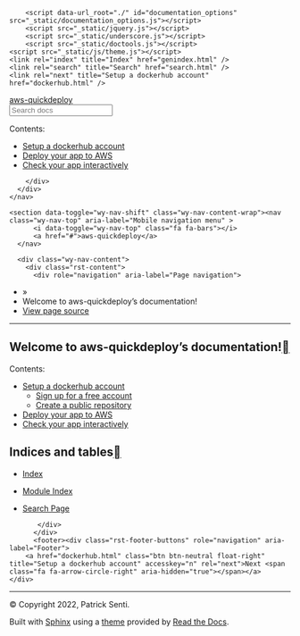 <!DOCTYPE html>
<html class="writer-html5" lang="en" >
<head>
  <meta charset="utf-8" />
  <meta name="viewport" content="width=device-width, initial-scale=1.0" />
  <title>Welcome to aws-quickdeploy’s documentation! &mdash; aws-quickdeploy  documentation</title>
      <link rel="stylesheet" href="_static/pygments.css" type="text/css" />
      <link rel="stylesheet" href="_static/css/theme.css" type="text/css" />
  <!--[if lt IE 9]>
    <script src="_static/js/html5shiv.min.js"></script>
  <![endif]-->
  
        <script data-url_root="./" id="documentation_options" src="_static/documentation_options.js"></script>
        <script src="_static/jquery.js"></script>
        <script src="_static/underscore.js"></script>
        <script src="_static/doctools.js"></script>
    <script src="_static/js/theme.js"></script>
    <link rel="index" title="Index" href="genindex.html" />
    <link rel="search" title="Search" href="search.html" />
    <link rel="next" title="Setup a dockerhub account" href="dockerhub.html" /> 
</head>

<body class="wy-body-for-nav"> 
  <div class="wy-grid-for-nav">
    <nav data-toggle="wy-nav-shift" class="wy-nav-side">
      <div class="wy-side-scroll">
        <div class="wy-side-nav-search" >
            <a href="#" class="icon icon-home"> aws-quickdeploy
          </a>
<div role="search">
  <form id="rtd-search-form" class="wy-form" action="search.html" method="get">
    <input type="text" name="q" placeholder="Search docs" />
    <input type="hidden" name="check_keywords" value="yes" />
    <input type="hidden" name="area" value="default" />
  </form>
</div>
        </div><div class="wy-menu wy-menu-vertical" data-spy="affix" role="navigation" aria-label="Navigation menu">
              <p class="caption" role="heading"><span class="caption-text">Contents:</span></p>
<ul>
<li class="toctree-l1"><a class="reference internal" href="dockerhub.html">Setup a dockerhub account</a></li>
<li class="toctree-l1"><a class="reference internal" href="awslightsail.html">Deploy your app to AWS</a></li>
<li class="toctree-l1"><a class="reference internal" href="testapp.html">Check your app interactively</a></li>
</ul>

        </div>
      </div>
    </nav>

    <section data-toggle="wy-nav-shift" class="wy-nav-content-wrap"><nav class="wy-nav-top" aria-label="Mobile navigation menu" >
          <i data-toggle="wy-nav-top" class="fa fa-bars"></i>
          <a href="#">aws-quickdeploy</a>
      </nav>

      <div class="wy-nav-content">
        <div class="rst-content">
          <div role="navigation" aria-label="Page navigation">
  <ul class="wy-breadcrumbs">
      <li><a href="#" class="icon icon-home"></a> &raquo;</li>
      <li>Welcome to aws-quickdeploy’s documentation!</li>
      <li class="wy-breadcrumbs-aside">
            <a href="_sources/index.rst.txt" rel="nofollow"> View page source</a>
      </li>
  </ul>
  <hr/>
</div>
          <div role="main" class="document" itemscope="itemscope" itemtype="http://schema.org/Article">
           <div itemprop="articleBody">
             
  <div class="section" id="welcome-to-aws-quickdeploy-s-documentation">
<h1>Welcome to aws-quickdeploy’s documentation!<a class="headerlink" href="#welcome-to-aws-quickdeploy-s-documentation" title="Permalink to this headline"></a></h1>
<div class="toctree-wrapper compound">
<p class="caption" role="heading"><span class="caption-text">Contents:</span></p>
<ul>
<li class="toctree-l1"><a class="reference internal" href="dockerhub.html">Setup a dockerhub account</a><ul>
<li class="toctree-l2"><a class="reference internal" href="dockerhub.html#sign-up-for-a-free-account">Sign up for a free account</a></li>
<li class="toctree-l2"><a class="reference internal" href="dockerhub.html#create-a-public-repository">Create a public repository</a></li>
</ul>
</li>
<li class="toctree-l1"><a class="reference internal" href="awslightsail.html">Deploy your app to AWS</a></li>
<li class="toctree-l1"><a class="reference internal" href="testapp.html">Check your app interactively</a></li>
</ul>
</div>
</div>
<div class="section" id="indices-and-tables">
<h1>Indices and tables<a class="headerlink" href="#indices-and-tables" title="Permalink to this headline"></a></h1>
<ul class="simple">
<li><p><a class="reference internal" href="genindex.html"><span class="std std-ref">Index</span></a></p></li>
<li><p><a class="reference internal" href="py-modindex.html"><span class="std std-ref">Module Index</span></a></p></li>
<li><p><a class="reference internal" href="search.html"><span class="std std-ref">Search Page</span></a></p></li>
</ul>
</div>


           </div>
          </div>
          <footer><div class="rst-footer-buttons" role="navigation" aria-label="Footer">
        <a href="dockerhub.html" class="btn btn-neutral float-right" title="Setup a dockerhub account" accesskey="n" rel="next">Next <span class="fa fa-arrow-circle-right" aria-hidden="true"></span></a>
    </div>

  <hr/>

  <div role="contentinfo">
    <p>&#169; Copyright 2022, Patrick Senti.</p>
  </div>

  Built with <a href="https://www.sphinx-doc.org/">Sphinx</a> using a
    <a href="https://github.com/readthedocs/sphinx_rtd_theme">theme</a>
    provided by <a href="https://readthedocs.org">Read the Docs</a>.
   

</footer>
        </div>
      </div>
    </section>
  </div>
  <script>
      jQuery(function () {
          SphinxRtdTheme.Navigation.enable(true);
      });
  </script> 

</body>
</html>
